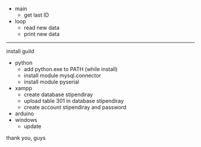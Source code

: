 *   main
    *   get last ID
*   loop    
    *   read new data
    *   print new data
--------
install guild
*   python
    *   add python.exe to PATH (while install)
    *   install module mysql.connector
    *   install module pyserial
*   xampp
    *   create database stipendiray
    *   upload table 301 in database stipendiray
    *   create account stipendiray and password
*   arduino
*   windows
    *   update
    
thank you, guys